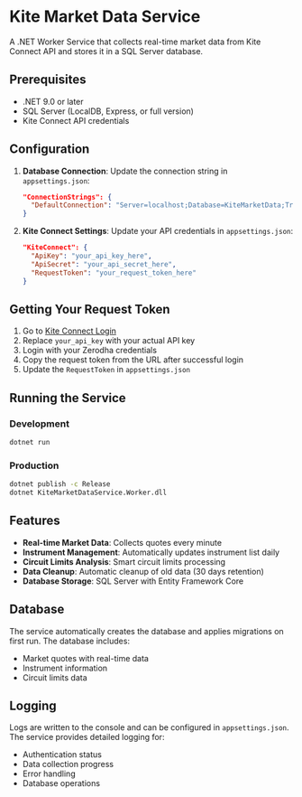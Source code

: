 # Kite Market Data Service

A .NET Worker Service that collects real-time market data from Kite Connect API and stores it in a SQL Server database.

## Prerequisites

- .NET 9.0 or later
- SQL Server (LocalDB, Express, or full version)
- Kite Connect API credentials

## Configuration

1. **Database Connection**: Update the connection string in `appsettings.json`:
   ```json
   "ConnectionStrings": {
     "DefaultConnection": "Server=localhost;Database=KiteMarketData;Trusted_Connection=true;TrustServerCertificate=true;MultipleActiveResultSets=true"
   }
   ```

2. **Kite Connect Settings**: Update your API credentials in `appsettings.json`:
   ```json
   "KiteConnect": {
     "ApiKey": "your_api_key_here",
     "ApiSecret": "your_api_secret_here",
     "RequestToken": "your_request_token_here"
   }
   ```

## Getting Your Request Token

1. Go to [Kite Connect Login](https://kite.trade/connect/login?api_key=your_api_key&v=3)
2. Replace `your_api_key` with your actual API key
3. Login with your Zerodha credentials
4. Copy the request token from the URL after successful login
5. Update the `RequestToken` in `appsettings.json`

## Running the Service

### Development
```bash
dotnet run
```

### Production
```bash
dotnet publish -c Release
dotnet KiteMarketDataService.Worker.dll
```

## Features

- **Real-time Market Data**: Collects quotes every minute
- **Instrument Management**: Automatically updates instrument list daily
- **Circuit Limits Analysis**: Smart circuit limits processing
- **Data Cleanup**: Automatic cleanup of old data (30 days retention)
- **Database Storage**: SQL Server with Entity Framework Core

## Database

The service automatically creates the database and applies migrations on first run. The database includes:

- Market quotes with real-time data
- Instrument information
- Circuit limits data

## Logging

Logs are written to the console and can be configured in `appsettings.json`. The service provides detailed logging for:

- Authentication status
- Data collection progress
- Error handling
- Database operations 